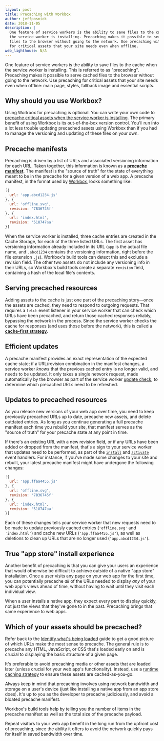 ```yaml
---
layout: post
title: Precaching with Workbox
author: jeffposnick
date: 2018-11-05
description: |
  One feature of service workers is the ability to save files to the cache when
  the service worker is installing. Precaching makes it possible to serve cached
  files to the browser without going to the network. Use precaching with Workbox
  for critical assets that your site needs even when offline.
web_lighthouse: N/A
---
```


One feature of service workers is the ability to save files to the cache when
the service worker is installing. This is referred to as "precaching".
Precaching makes it possible to serve cached files to the browser without going
to the network. Use precaching for critical assets that your site needs even
when offline: main page, styles, fallback image and essential scripts.

## Why should you use Workbox?

Using Workbox for precaching is optional. You can write your own code to
[precache critical assets when the service worker is installing](https://developers.google.com/web/ilt/pwa/caching-files-with-service-worker).
The primary benefit of using Workbox is its out-of-the-box version control.
You'll run into a lot less trouble updating precached assets using Workbox than
if you had to manage the versioning and updating of these files on your own.

## Precache manifests

Precaching is driven by a list of URLs and associated versioning information for
each URL. Taken together, this information is known as a
[**precache manifest**](https://developers.google.com/web/tools/workbox/modules/workbox-precaching#explanation_of_the_precache_list).
The manifest is the "source of truth" for the state of everything meant to be in
the precache for a given version of a web app. A precache manifest, in the
format used by [Workbox](https://developers.google.com/web/tools/workbox/),
looks something like:

```js
[{
  url: 'app.abcd1234.js'
}, {
  url: 'offline.svg',
  revision: '7836745f'
}, {
  url: 'index.html',
  revision: '518747aa'
}]
```

When the service worker is installed, three cache entries are created in the
Cache Storage, for each of the three listed URLs. The first asset has versioning
information already included in its URL (`app` is the actual file name, and
`.abcd1234` contains the versioning information, right before the file extension
`.js`). Workbox's build tools can detect this and exclude a revision field. The
other two assets do not include any versioning info in their URLs, so Workbox's
build tools create a separate `revision` field, containing a hash of the local
file's contents.

## Serving precached resources

Adding assets to the cache is just one part of the precaching story—once the
assets are cached, they need to respond to outgoing requests. That requires a
`fetch` event listener in your service worker that can check which URLs have
been precached, and return those cached responses reliably, bypassing the
network in the process. Since the service worker checks the cache for responses
(and uses those before the network), this is called a
[**cache-first strategy**](https://developers.google.com/web/tools/workbox/modules/workbox-strategies#cache_first_cache_falling_back_to_network).

## Efficient updates

A precache manifest provides an exact representation of the expected cache
state; if a URL/revision combination in the manifest changes, a service worker
_knows_ that the previous cached entry is no longer valid, and needs to be
updated. It only takes a single network request, made automatically by the
browser as part of the service worker
[update check](https://developers.google.com/web/fundamentals/primers/service-workers/lifecycle#updates),
to determine which precached URLs need to be refreshed.

## Updates to precached resources

As you release new versions of your web app over time, you need to keep
previously precached URLs up to date, precache new assets, and delete outdated
entries. As long as you continue generating a full precache manifest each time
you rebuild your site, that manifest serves as the "source of truth" for your
precache state at any point in time.

If there's an existing URL with a new revision field, or if any URLs have been
added or dropped from the manifest, that's a sign to your service worker that
updates need to be performed, as part of the
[`install`](https://developers.google.com/web/fundamentals/primers/service-workers/lifecycle#install_1)
and
[`activate`](https://developers.google.com/web/fundamentals/primers/service-workers/lifecycle#activate_1)
event handlers. For instance, if you've made some changes to your site and
rebuilt, your latest precache manifest might have undergone the following
changes:

```js
[{
  url: 'app.ffaa4455.js'
}, {
  url: 'offline.svg',
  revision: '7836745f'
}, {
  url: 'index.html',
  revision: '518747aa'
}]
```

Each of these changes tells your service worker that new requests need to be
made to update previously cached entries (`'offline.svg'` and `'index.html'`)
and cache new URLs (`'app.ffaa4455.js'`), as well as deletions to clean up URLs
that are no longer used (`'app.abcd1234.js'`).

## True "app store" install experience

Another benefit of precaching is that you can give your users an experience that
would otherwise be difficult to achieve outside of a native "app store"
installation. Once a user visits any page on your web app for the first time,
you can potentially precache _all_ of the URLs needed to display _any_ of your
web app's views ahead of time, without having to wait until they visit each
individual view.

When a user installs a native app, they expect every part to display quickly,
not just the views that they've gone to in the past. Precaching brings that same
experience to web apps.

## Which of your assets should be precached?

Refer back to the [Identify what's being
loaded](/reliable/identify-resources-via-network-panel/) guide to get a good
picture of which URLs make the most sense to precache. The general rule is to
precache any HTML, JavaScript, or CSS that's loaded early on and is crucial to
displaying the basic structure of a given page.

It's preferable to avoid precaching media or other assets that are loaded later
(unless crucial for your web app's functionality). Instead, use a [runtime
caching strategy](/reliable/runtime-caching-with-workbox/) to ensure these
assets are cached-as-you-go.

Always keep in mind that precaching involves using network bandwidth and storage
on a user's device (just like installing a native app from an app store does).
It's up to you as the developer to precache judiciously, and avoid a bloated
precache manifest.

Workbox's build tools help by telling you the number of items in the precache
manifest as well as the total size of the precache payload.

Repeat visitors to your web app benefit in the long run from the upfront cost of
precaching, since the ability it offers to avoid the network quickly pays for
itself in saved bandwidth over time.
